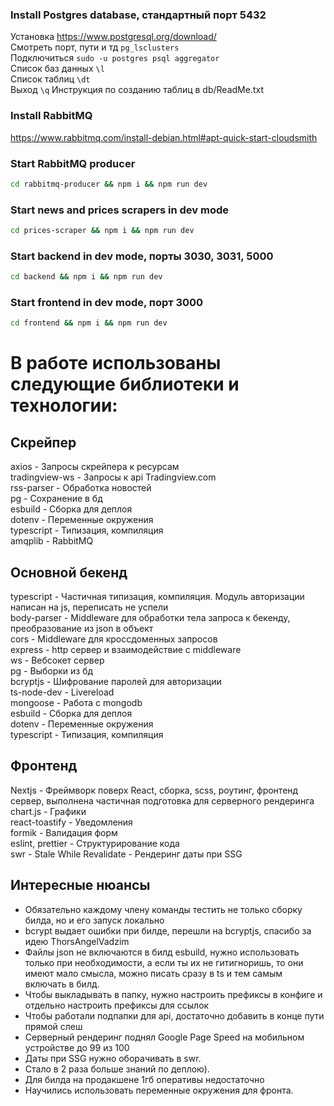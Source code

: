 ### Install Postgres database, стандартный порт 5432
Установка https://www.postgresql.org/download/  
Смотреть порт, пути и тд `pg_lsclusters`  
Подключиться `sudo -u postgres psql aggregator`  
Список баз данных `\l`  
Список таблиц `\dt`  
Выход `\q`
Инструкция по созданию таблиц в db/ReadMe.txt 
### Install RabbitMQ
https://www.rabbitmq.com/install-debian.html#apt-quick-start-cloudsmith
### Start RabbitMQ producer
```bash
cd rabbitmq-producer && npm i && npm run dev
```
### Start news and prices scrapers in dev mode
```bash
cd prices-scraper && npm i && npm run dev
```
### Start backend in dev mode, порты 3030, 3031, 5000
```bash
cd backend && npm i && npm run dev
```
### Start frontend in dev mode, порт 3000
```bash
cd frontend && npm i && npm run dev
```

# В работе использованы следующие библиотеки и технологии:
## Скрейпер
axios - Запросы скрейпера к ресурсам  
tradingview-ws - Запросы к api Tradingview.com  
rss-parser - Обработка новостей  
pg - Сохранение в бд  
esbuild - Сборка для деплоя  
dotenv - Переменные окружения  
typescript - Типизация, компиляция  
amqplib - RabbitMQ
## Основной бекенд
typescript - Частичная типизация, компиляция. Модуль авторизации написан на js, переписать не успели  
body-parser - Middleware для обработки тела запроса к бекенду, преобразование из json в объект  
cors - Middleware для кроссдоменных запросов  
express - http сервер и взаимодействие с middleware  
ws - Вебсокет сервер  
pg - Выборки из бд  
bcryptjs - Шифрование паролей для авторизации  
ts-node-dev - Livereload  
mongoose - Работа с mongodb  
esbuild - Сборка для деплоя  
dotenv - Переменные окружения  
typescript - Типизация, компиляция  
## Фронтенд
Nextjs - Фреймворк поверх React, сборка, scss, роутинг, фронтенд сервер, выполнена частичная подготовка для серверного рендеринга  
chart.js - Графики  
react-toastify - Уведомления  
formik - Валидация форм  
eslint, prettier - Структурирование кода  
swr - Stale While Revalidate - Рендеринг даты при SSG

## Интересные нюансы
- Обязательно каждому члену команды тестить не только сборку билда, но и его запуск локально  
- bcrypt выдает ошибки при билде, перешли на bcryptjs, спасибо за идею ThorsAngelVadzim  
- Файлы json не включаются в билд esbuild, нужно использовать только при необходимости, а если ты их не гитигноришь, то они имеют мало смысла, можно писать сразу в ts и тем самым включать в билд.  
- Чтобы выкладывать в папку, нужно настроить префиксы в конфиге и отдельно настроить префиксы для ссылок  
- Чтобы работали подпапки для api, достаточно добавить в конце пути прямой слеш  
- Серверный рендеринг поднял Google Page Speed на мобильном устройстве до 99 из 100  
- Даты при SSG нужно оборачивать в swr.  
- Стало в 2 раза больше знаний по деплою).  
- Для билда на продакшене 1гб оперативы недостаточно  
- Научились использовать переменные окружения для фронта.  
